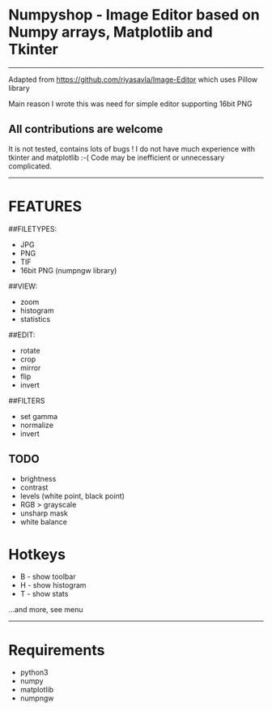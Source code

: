 # Numpyshop - Image Editor based on Numpy arrays, Matplotlib and Tkinter
--------------------------------------------------------

Adapted from https://github.com/riyasavla/Image-Editor
which uses Pillow library 

Main reason I wrote this was need for simple editor supporting 16bit PNG

 

**All contributions are welcome**
-----------------------------

It is not tested, contains lots of bugs !
I do not have much experience with tkinter and matplotlib :-( 
Code may be inefficient or unnecessary complicated.

-----------------------------
# FEATURES


##FILETYPES:
* JPG
* PNG 
* TIF
* 16bit PNG  (numpngw library)


##VIEW:
* zoom
* histogram
* statistics

##EDIT:
* rotate
* crop
* mirror
* flip
* invert

##FILTERS
* set gamma
* normalize
* invert


## TODO
* brightness
* contrast
* levels (white point, black point)
* RGB > grayscale
* unsharp mask
* white balance

# Hotkeys
* B - show toolbar
* H - show histogram
* T - show stats

...and more, see menu

-----------------------------
# Requirements

* python3
* numpy
* matplotlib
* numpngw
